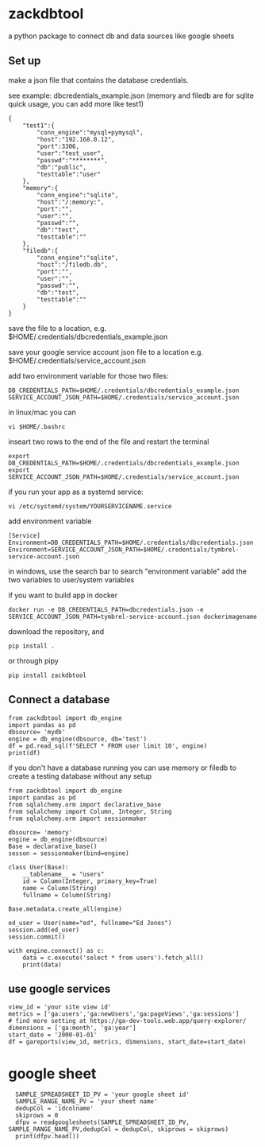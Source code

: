 # zackdbtool
a python package to connect db and data sources like google sheets

## Set up
make a json file that contains the database credentials. 

see example: dbcredentials_example.json (memory and filedb are for sqlite quick usage, you can add more like test1)

```
{
    "test1":{
        "conn_engine":"mysql+pymysql",
        "host":"192.168.0.12",
        "port":3306,
        "user":"test_user",
        "passwd":"********",
        "db":"public",
        "testtable":"user"
    },
    "memory":{
        "conn_engine":"sqlite",
        "host":"/:memory:",
        "port":"",
        "user":"",
        "passwd":"",
        "db":"test",
        "testtable":""
    },
    "filedb":{
        "conn_engine":"sqlite",
        "host":"/filedb.db",
        "port":"",
        "user":"",
        "passwd":"",
        "db":"test",
        "testtable":""
    }
}
```

save the file to a location, e.g. $HOME/.credentials/dbcredentials_example.json

save your google service account json file to a location e.g. $HOME/.credentials/service_account.json

add two environment variable for those two files:
```
DB_CREDENTIALS_PATH=$HOME/.credentials/dbcredentials_example.json
SERVICE_ACCOUNT_JSON_PATH=$HOME/.credentials/service_account.json
```

in linux/mac you can 
```
vi $HOME/.bashrc
```
inseart two rows to the end of the file and restart the terminal
```
export DB_CREDENTIALS_PATH=$HOME/.credentials/dbcredentials_example.json
export SERVICE_ACCOUNT_JSON_PATH=$HOME/.credentials/service_account.json
```

if you run your app as a systemd service:
```
vi /etc/systemd/system/YOURSERVICENAME.service
```

add environment variable 
```
[Service]
Environment=DB_CREDENTIALS_PATH=$HOME/.credentials/dbcredentials.json
Environment=SERVICE_ACCOUNT_JSON_PATH=$HOME/.credentials/tymbrel-service-account.json
```

in windows, use the search bar to search "environment variable" add the two variables to user/system variables


if you want to build app in docker 
```
docker run -e DB_CREDENTIALS_PATH=dbcredentials.json -e SERVICE_ACCOUNT_JSON_PATH=tymbrel-service-account.json dockerimagename
```

download the repository, and 

```
pip install .
```

or through pipy

```
pip install zackdbtool
```

## Connect a database

```
from zackdbtool import db_engine
import pandas as pd
dbsource= 'mydb' 
engine = db_engine(dbsource, db='test')
df = pd.read_sql(f'SELECT * FROM user limit 10', engine)
print(df)
```

if you don't have a database running you can use memory or filedb to create a testing database without any setup
```
from zackdbtool import db_engine
import pandas as pd
from sqlalchemy.orm import declarative_base
from sqlalchemy import Column, Integer, String
from sqlalchemy.orm import sessionmaker

dbsource= 'memory' 
engine = db_engine(dbsource)
Base = declarative_base()
sesson = sessionmaker(bind=engine)

class User(Base):
    __tablename__ = "users"
    id = Column(Integer, primary_key=True)
    name = Column(String)
    fullname = Column(String)

Base.metadata.create_all(engine)

ed_user = User(name="ed", fullname="Ed Jones")
session.add(ed_user)
session.commit()

with engine.connect() as c:
    data = c.execute('select * from users').fetch_all()
    print(data)

```
## use google services
```
view_id = 'your site view id'
metrics = ['ga:users','ga:newUsers','ga:pageViews','ga:sessions']
# find more setting at https://ga-dev-tools.web.app/query-explorer/
dimensions = ['ga:month', 'ga:year']
start_date = '2000-01-01'
df = gareports(view_id, metrics, dimensions, start_date=start_date)
```

# google sheet
```
  SAMPLE_SPREADSHEET_ID_PV = 'your google sheet id'
  SAMPLE_RANGE_NAME_PV = 'your sheet name'
  dedupCol = 'idcolname' 
  skiprows = 0
  dfpv = readgooglesheets(SAMPLE_SPREADSHEET_ID_PV, SAMPLE_RANGE_NAME_PV,dedupCol = dedupCol, skiprows = skiprows)
  print(dfpv.head())
```